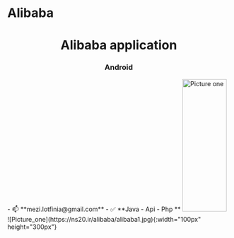 # Alibaba
<h1 align="center">Alibaba application</h1>
<h3 align="center">Android</h3>
- 📫 **mezi.lotfinia@gmail.com**
- ✅ **Java - Api - Php **

<img src="https://ns20.ir/alibaba/alibaba1.jpg" alt="Picture one" width="100" height="300">
![Picture_one](https://ns20.ir/alibaba/alibaba1.jpg){:width="100px" height="300px"}


